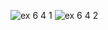 ![ex 6 4 1](https://github.com/65030034/03376836-OOP-2566-Lab-06/assets/144875017/d7323ab0-6df2-4154-8c6e-888b23ce996e)
![ex 6 4 2](https://github.com/65030034/03376836-OOP-2566-Lab-06/assets/144875017/3ff0a8ef-6d93-4616-8312-a996aa7fa6dd)

